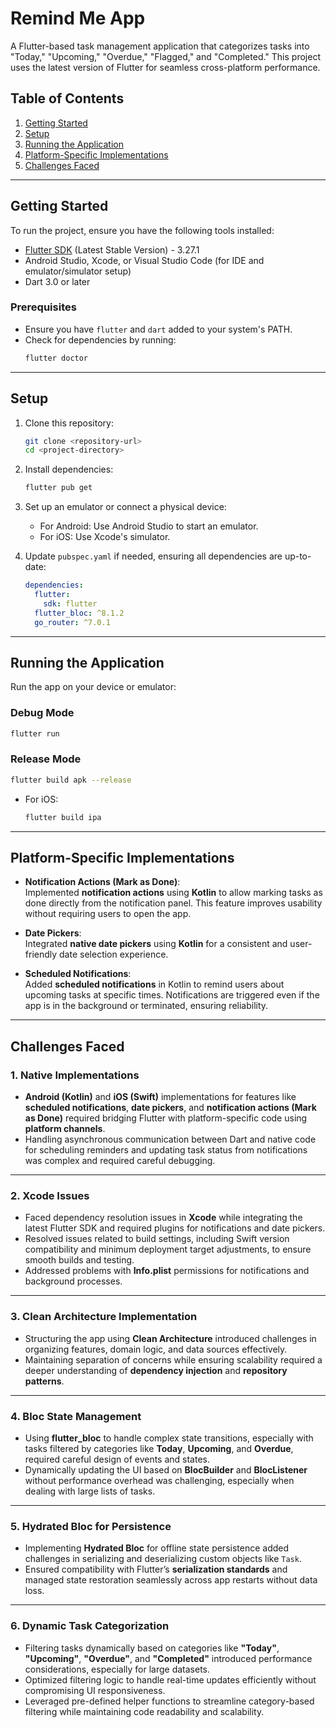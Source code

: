 

# Remind Me App

A Flutter-based task management application that categorizes tasks into "Today," "Upcoming," "Overdue," "Flagged," and "Completed." This project uses the latest version of Flutter for seamless cross-platform performance.

## Table of Contents

1. [Getting Started](#getting-started)
2. [Setup](#setup)
3. [Running the Application](#running-the-application)
4. [Platform-Specific Implementations](#platform-specific-implementations)
5. [Challenges Faced](#challenges-faced)

---

## Getting Started

To run the project, ensure you have the following tools installed:
- [Flutter SDK](https://docs.flutter.dev/get-started/install) (Latest Stable Version) - 3.27.1
- Android Studio, Xcode, or Visual Studio Code (for IDE and emulator/simulator setup)
- Dart 3.0 or later

### Prerequisites

- Ensure you have `flutter` and `dart` added to your system's PATH.
- Check for dependencies by running:
  ```bash
  flutter doctor
  ```

---

## Setup

1. Clone this repository:
   ```bash
   git clone <repository-url>
   cd <project-directory>
   ```

2. Install dependencies:
   ```bash
   flutter pub get
   ```

3. Set up an emulator or connect a physical device:
   - For Android: Use Android Studio to start an emulator.
   - For iOS: Use Xcode's simulator.

4. Update `pubspec.yaml` if needed, ensuring all dependencies are up-to-date:
   ```yaml
   dependencies:
     flutter:
       sdk: flutter
     flutter_bloc: ^8.1.2
     go_router: ^7.0.1
   ```

---

## Running the Application

Run the app on your device or emulator:

### Debug Mode
```bash
flutter run
```

### Release Mode
```bash
flutter build apk --release
```
- For iOS:
  ```bash
  flutter build ipa
  ```

---

## Platform-Specific Implementations

- **Notification Actions (Mark as Done)**:  
  Implemented **notification actions** using **Kotlin** to allow marking tasks as done directly from the notification panel. This feature improves usability without requiring users to open the app.

- **Date Pickers**:  
  Integrated **native date pickers** using **Kotlin** for a consistent and user-friendly date selection experience.

- **Scheduled Notifications**:  
  Added **scheduled notifications** in Kotlin to remind users about upcoming tasks at specific times. Notifications are triggered even if the app is in the background or terminated, ensuring reliability.

---

## Challenges Faced

### 1. **Native Implementations**  
- **Android (Kotlin)** and **iOS (Swift)** implementations for features like **scheduled notifications**, **date pickers**, and **notification actions (Mark as Done)** required bridging Flutter with platform-specific code using **platform channels**.  
- Handling asynchronous communication between Dart and native code for scheduling reminders and updating task status from notifications was complex and required careful debugging.

---

### 2. **Xcode Issues**  
- Faced dependency resolution issues in **Xcode** while integrating the latest Flutter SDK and required plugins for notifications and date pickers.  
- Resolved issues related to build settings, including Swift version compatibility and minimum deployment target adjustments, to ensure smooth builds and testing.  
- Addressed problems with **Info.plist** permissions for notifications and background processes.

---

### 3. **Clean Architecture Implementation**  
- Structuring the app using **Clean Architecture** introduced challenges in organizing features, domain logic, and data sources effectively.  
- Maintaining separation of concerns while ensuring scalability required a deeper understanding of **dependency injection** and **repository patterns**.

---

### 4. **Bloc State Management**  
- Using **flutter_bloc** to handle complex state transitions, especially with tasks filtered by categories like **Today**, **Upcoming**, and **Overdue**, required careful design of events and states.  
- Dynamically updating the UI based on **BlocBuilder** and **BlocListener** without performance overhead was challenging, especially when dealing with large lists of tasks.

---

### 5. **Hydrated Bloc for Persistence**  
- Implementing **Hydrated Bloc** for offline state persistence added challenges in serializing and deserializing custom objects like `Task`.  
- Ensured compatibility with Flutter’s **serialization standards** and managed state restoration seamlessly across app restarts without data loss.

---


### 6. **Dynamic Task Categorization**  
- Filtering tasks dynamically based on categories like **"Today"**, **"Upcoming"**, **"Overdue"**, and **"Completed"** introduced performance considerations, especially for large datasets.  
- Optimized filtering logic to handle real-time updates efficiently without compromising UI responsiveness.  
- Leveraged pre-defined helper functions to streamline category-based filtering while maintaining code readability and scalability.
